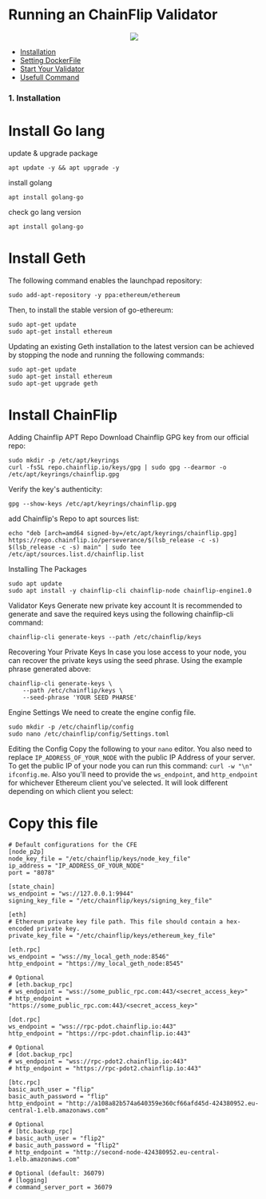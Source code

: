 # Running an ChainFlip Validator


<p align="center">
  <img height="auto" width="auto" src="https://i.imgur.com/N9KAUN8.png">
</p>


* [Installation](https://github.com/p4nrp/testnet/blob/main/elixirfinance.md#1-installation-1)
* [Setting DockerFile](https://github.com/p4nrp/testnet/blob/main/elixirfinance.md#2-setting-dockerfile)
* [Start Your Validator](https://github.com/p4nrp/testnet/blob/main/elixirfinance.md#3-start-your-validator)
* [Usefull Command](https://github.com/p4nrp/testnet/blob/main/elixirfinance.md#usefull-commands)


### 1. Installation

# Install Go lang
update & upgrade package
```
apt update -y && apt upgrade -y
```

install golang
```
apt install golang-go
```

check go lang version
```
apt install golang-go
```

# Install Geth
The following command enables the launchpad repository:
```
sudo add-apt-repository -y ppa:ethereum/ethereum

```

Then, to install the stable version of go-ethereum:
```
sudo apt-get update
sudo apt-get install ethereum
```

Updating an existing Geth installation to the latest version can be achieved by stopping the node and running the following commands:
```
sudo apt-get update
sudo apt-get install ethereum
sudo apt-get upgrade geth
```

# Install ChainFlip

Adding Chainflip APT Repo
Download Chainflip GPG key from our official repo:

```
sudo mkdir -p /etc/apt/keyrings
curl -fsSL repo.chainflip.io/keys/gpg | sudo gpg --dearmor -o /etc/apt/keyrings/chainflip.gpg
```

Verify the key's authenticity:
```
gpg --show-keys /etc/apt/keyrings/chainflip.gpg
```

add Chainflip's Repo to apt sources list:
```
echo "deb [arch=amd64 signed-by=/etc/apt/keyrings/chainflip.gpg] https://repo.chainflip.io/perseverance/$(lsb_release -c -s) $(lsb_release -c -s) main" | sudo tee /etc/apt/sources.list.d/chainflip.list
```

Installing The Packages
```
sudo apt update
sudo apt install -y chainflip-cli chainflip-node chainflip-engine1.0
```

Validator Keys
Generate new private key account 
It is recommended to generate and save the required keys using the following chainflip-cli command:

```
chainflip-cli generate-keys --path /etc/chainflip/keys
```

Recovering Your Private Keys
In case you lose access to your node, you can recover the private keys using the seed phrase. Using the example phrase generated above:
```
chainflip-cli generate-keys \
    --path /etc/chainflip/keys \
    --seed-phrase 'YOUR SEED PHARSE'
```

Engine Settings
We need to create the engine config file.
```
sudo mkdir -p /etc/chainflip/config
sudo nano /etc/chainflip/config/Settings.toml
```

Editing the Config
Copy the following to your `nano` editor. You also need to replace `IP_ADDRESS_OF_YOUR_NODE` with the public IP Address of your server. To get the public IP of your node you can run this command: `curl -w "\n" ifconfig.me`.
Also you'll need to provide the `ws_endpoint`, and `http_endpoint` for whichever Ethereum client you've selected. It will look different depending on which client you select:
# Copy this file
```
# Default configurations for the CFE
[node_p2p]
node_key_file = "/etc/chainflip/keys/node_key_file"
ip_address = "IP_ADDRESS_OF_YOUR_NODE"
port = "8078"
 
[state_chain]
ws_endpoint = "ws://127.0.0.1:9944"
signing_key_file = "/etc/chainflip/keys/signing_key_file"
 
[eth]
# Ethereum private key file path. This file should contain a hex-encoded private key.
private_key_file = "/etc/chainflip/keys/ethereum_key_file"
 
[eth.rpc]
ws_endpoint = "wss://my_local_geth_node:8546"
http_endpoint = "https://my_local_geth_node:8545"
 
# Optional
# [eth.backup_rpc]
# ws_endpoint = "wss://some_public_rpc.com:443/<secret_access_key>"
# http_endpoint = "https://some_public_rpc.com:443/<secret_access_key>"
 
[dot.rpc]
ws_endpoint = "wss://rpc-pdot.chainflip.io:443"
http_endpoint = "https://rpc-pdot.chainflip.io:443"
 
# Optional
# [dot.backup_rpc]
# ws_endpoint = "wss://rpc-pdot2.chainflip.io:443"
# http_endpoint = "https://rpc-pdot2.chainflip.io:443"
 
[btc.rpc]
basic_auth_user = "flip"
basic_auth_password = "flip"
http_endpoint = "http://a108a82b574a640359e360cf66afd45d-424380952.eu-central-1.elb.amazonaws.com"
 
# Optional
# [btc.backup_rpc]
# basic_auth_user = "flip2"
# basic_auth_password = "flip2"
# http_endpoint = "http://second-node-424380952.eu-central-1.elb.amazonaws.com"
 
# Optional (default: 36079)
# [logging]
# command_server_port = 36079
```



